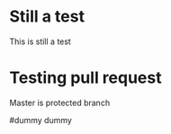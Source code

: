 
# Still a test

This is still a test


# Testing pull request

Master is protected branch 


#dummy dummy
